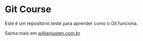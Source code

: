 # Git Course

Este é um repositório teste para aprender como o Git funciona.

Saima mais em [willianjusten.com.br](http://willianjusten.com.br)
